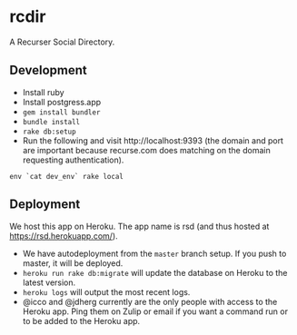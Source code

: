 # rcdir

A Recurser Social Directory.

## Development

 - Install ruby
 - Install postgress.app
 - `gem install bundler`
 - `bundle install`
 - `rake db:setup`
 -  Run the following and visit http://localhost:9393 (the domain and port are important because recurse.com does matching on the domain requesting authentication).
 
```
env `cat dev_env` rake local
```

## Deployment

We host this app on Heroku. The app name is rsd (and thus hosted at https://rsd.herokuapp.com/).

 - We have autodeployment from the `master` branch setup. If you push to master, it will be deployed.
 - `heroku run rake db:migrate` will update the database on Heroku to the latest version.
 - `heroku logs` will output the most recent logs.
 - @icco and @jdherg currently are the only people with access to the Heroku app. Ping them on Zulip or email if you want a command run or to be added to the Heroku app.
